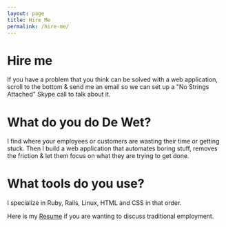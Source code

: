 ```yaml
---
layout: page
title: Hire Me
permalink: /hire-me/
---
```

# Hire me

If you have a problem that you think can be solved with a web application, scroll to the bottom & send me an email so we can set up a "No Strings Attached" Skype call to talk about it.

# What do you do De Wet?
I find where your employees or customers are wasting their time or getting stuck. Then I build a web application that automates boring stuff, removes the friction & let them focus on what they are trying to get done.

# What tools do you use?
I specialize in Ruby, Rails, Linux, HTML and CSS in that order.

Here is my <a href="../dewet-blomerus-resume.pdf" target="_blank">Resume</a> if you are wanting to discuss traditional employment.
